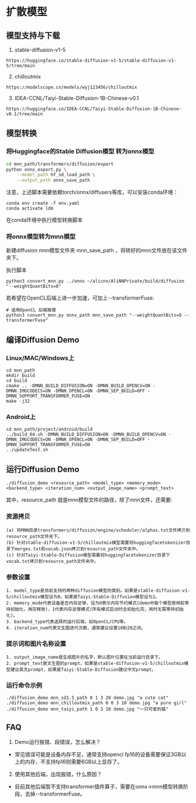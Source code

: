 # 扩散模型

## 模型支持与下载

1. stable-diffusion-v1-5
```
https://huggingface.co/stable-diffusion-v1-5/stable-diffusion-v1-5/tree/main
```
2. chilloutmix
```
https://modelscope.cn/models/wyj123456/chilloutmix
```
3. IDEA-CCNL/Taiyi-Stable-Diffusion-1B-Chinese-v0.1
```
https://huggingface.co/IDEA-CCNL/Taiyi-Stable-Diffusion-1B-Chinese-v0.1/tree/main
```
## 模型转换
### 将Huggingface的Stable Diffusion模型 转为onnx模型
```sh
cd mnn_path/transformers/diffusion/export
python onnx_export.py \
    --model_path hf_sd_load_path \
    --output_path onnx_save_path
```
注意，上述脚本需要依赖torch/onnx/diffusers等库，可以安装conda环境：
```
conda env create -f env.yaml
conda activate ldm
```
在conda环境中执行模型转换脚本

### 将onnx模型转为mnn模型
新建diffusion mnn模型文件夹 mnn_save_path ，将转好的mnn文件放在该文件夹下。

执行脚本
```
python3 convert_mnn.py ../onnx ~/alicnn/AliNNPrivate/build/diffusion "--weightQuantBits=8"
```

若希望在OpenCL后端上进一步加速，可加上--transformerFuse:
```
# 适用OpenCL 后端推理
python3 convert_mnn.py onnx_path mnn_save_path "--weightQuantBits=8 --transformerFuse"
```

## 编译Diffusion Demo
### Linux/MAC/Windows上
```
cd mnn_path
mkdir build
cd build
cmake .. -DMNN_BUILD_DIFFUSION=ON -DMNN_BUILD_OPENCV=ON -DMNN_IMGCODECS=ON -DMNN_OPENCL=ON -DMNN_SEP_BUILD=OFF -DMNN_SUPPORT_TRANSFORMER_FUSE=ON
make -j32
```
### Android上
```
cd mnn_path/project/android/build
../build_64.sh -DMNN_BUILD_DIFFUSION=ON -DMNN_BUILD_OPENCV=ON -DMNN_IMGCODECS=ON -DMNN_OPENCL=ON -DMNN_SEP_BUILD=OFF -DMNN_SUPPORT_TRANSFORMER_FUSE=ON
../updateTest.sh
```
## 运行Diffusion Demo
```
./diffusion_demo <resource_path> <model_type> <memory_mode> <backend_type> <iteration_num> <output_image_name> <prompt_text>
```
其中，resource_path 就是mnn模型文件的路径，除了mnn文件，还需要:
### 资源拷贝
```
(a) 将MNN目录transformers/diffusion/engine/scheduler/alphas.txt文件拷贝到resource_path文件夹下。
(b) 针对stable-diffusion-v1-5/chilloutmix模型需要将huggingfacetokenizer目录下merges.txt和vocab.json拷贝到resource_path文件夹中。
(c) 针对Taiyi-Stable-Diffusion模型需要将huggingfacetokenizer目录下vocab.txt拷贝到resource_path文件夹中。
```
### 参数设置
```
1. model_type是目前支持的两种diffusion模型的类别。如果是stable-diffusion-v1-5/chilloutmix模型设为0，如果是Taiyi-Stable-Diffusion模型设为1。
2. memory_mode代表设备是否内存足够，设为0表示内存节约模式(demo中每个模型使用前等待初始化，用完释放)，1代表内存足够模式(所有模式启动时全初始化完，用时无需等待初始化)。
3. backend_type代表选择的运行后端，如OpenCL/CPU等。
4. iteration_num代表文生图迭代次数，通常建议设置10到20之间。

```
### 提示词和图片名称设置
```
1. output_image_name是生成图片的名字，默认图片位置在当前运行目录下。
2. prompt_text是文生图的prompt，如果是stable-diffusion-v1-5/chilloutmix模型建议英文prompt，如果是Taiyi-Stable-Diffusion建议中文prompt。
```
### 运行命令示例
```
./diffusion_demo mnn_sd1.5_path 0 1 3 20 demo.jpg "a cute cat"
./diffusion_demo mnn_chilloutmix_path 0 0 3 10 demo.jpg "a pure girl"
./diffusion_demo mnn_taiyi_path 1 0 3 10 demo.jpg "一只可爱的猫"
```
## FAQ
1. Demo运行报错、段错误，怎么解决？
- 常见错误可能是设备内存不足，通常支持opencl fp16的设备需要保证3GB以上的内存，不支持fp16则需要6GB以上显存了。
2. 使用其他后端，出现报错，什么原因？
- 目前其他后端暂不支持transformer插件算子，需要在onnx->mnn模型转换阶段，去掉--transformerFuse。
